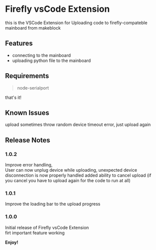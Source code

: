 # Firefly vsCode Extension

this is the VSCode Extension for Uploading code to firefly-compateble mainboard from makeblock

## Features

- connecting to the mainboard
- uploading python file to the mainboard

## Requirements

> node-serialport

that's it!

## Known Issues

upload sometimes throw random device timeout error, just upload again

## Release Notes

### 1.0.2

Improve error handling,  
User can now unplug device while uploading, 
unexpected device disconnection is now properly handled
added ability to cancel upload (if you cancel you have to upload again for the code to run at all)

### 1.0.1

Improve the loading bar to the upload progress

### 1.0.0

Initial release of Firefly vsCode Extension  
firt important feature working

**Enjoy!**
